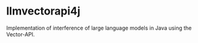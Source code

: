 # llmvectorapi4j
Implementation of interference of large language models in Java using the Vector-API.
